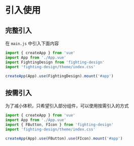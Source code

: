 # 引入使用

## 完整引入

在 `main.js` 中引入下面内容

```js
import { createApp } from 'vue'
import App from './App.vue'
import FightingDesign from 'fighting-design'
import 'fighting-design/theme/index.css'

createApp(App).use(FightingDesign).mount('#app')
```

## 按需引入

为了减小体积，只希望引入部分组件，可以使用按需引入的方式

```js
import { createApp } from 'vue'
import App from './App.vue'
import { FButton, FIcon } from 'fighting-design'
import 'fighting-design/theme/index.css'

createApp(App).use(FButton).use(FIcon).mount('#app')
```
